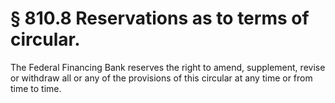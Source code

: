 # § 810.8   Reservations as to terms of circular.

The Federal Financing Bank reserves the right to amend, supplement, revise or withdraw all or any of the provisions of this circular at any time or from time to time. 




